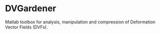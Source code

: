 # DVGardener
Matlab toolbox for analysis, manipulation and compression of Deformation Vector Fields (DVFs).
